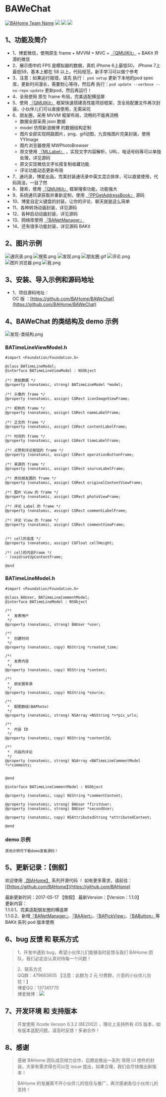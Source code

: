 # BAWeChat
[![BAHome Team Name](https://img.shields.io/badge/Team-BAHome-brightgreen.svg?style=flat)](https://github.com/BAHome "BAHome Team")
![](https://img.shields.io/badge/platform-iOS-red.svg) ![](https://img.shields.io/badge/language-Objective--C-orange.svg) 
[![](https://img.shields.io/badge/微博-博爱1616-red.svg)](http://weibo.com/538298123)

## 1、功能及简介
* 1、博爱微信，使用原生 frame + MVVM + MVC + [『QMUIKit』](https://github.com/QMUI/QMUI_iOS)  + BAKit 开源的微信<br>
* 2、展示图中的 FPS 是模拟器的数据，真机 iPhone 6上最低50， iPhone 7上最低59，基本上都在 58 以上，代码规范，新手学习可以做个参考 
* 3、注意：如果运行报错，请先 执行： `pod setup` 更新下本地的pod spec 库，更新时间漫长，需要耐心等待，然后再 执行：`pod update --verbose --no-repo-update` 更新pod，然后再运行！
* 4、全局使用 原生 frame 布局，完美适配横竖屏
* 5、使用 [『QMUIKit』](https://github.com/QMUI/QMUI_iOS)  框架快速搭建高性能项目框架，含全局配置文件再次封装，小伙伴儿们可以直接使用，无需采坑
* 6、朋友圈，采用 MVVM 框架布局，流畅的不能再流畅
	* 数据全部采用 json 数据
	* model 仿照新浪微博 的数据结构定制
	* 图片全部实现网路图片，png、gif动图，九宫格图片完美封装，使用 YYImage
	* 图片浏览器使用 MWPhotoBrowser 
	* 原文使用 [『MLLabel』](https://github.com/molon/MLLabel) ，实现文字内容解析，URL、电话号码等可以单独处理，详见源码
	* 原文实现微信文字长按复制收藏功能
	* 评论功能动态更新布局
* 7、通讯录，博爱出品，完美封装通讯录中英文混合排序，可以直接使用，代码简洁，一目了然
* 8、搜索，使用 [『QMUIKit』](https://github.com/QMUI/QMUI_iOS)  框架搜索功能，功能强大
* 9、系统通讯录获取并重新定制，使用 [『PPGetAddressBook』](https://github.com/jkpang/PPGetAddressBook) 源码
* 10、博爱自定义键盘的封装，让你的评论、聊天就是这么简单
* 11、各种转场动画封装，详见源码
* 12、各种启动动画封装，详见源码
* 13、网络库使用 [『BANetManager』](https://github.com/BAHome/BANetManager) 
* 14、还有很多功能封装，详见源码 BAKit 

## 2、图片示例
![通讯录.png](https://github.com/boai/BAWeChat/blob/master/Images/通讯录.png)
![搜索.png](https://github.com/boai/BAWeChat/blob/master/Images/搜索.png)
![发现.png](https://github.com/boai/BAWeChat/blob/master/Images/发现.png)
![朋友圈.gif](https://github.com/BAHome/BAWeChat/blob/master/Images/朋友圈.gif)
![评论.png](https://github.com/boai/BAWeChat/blob/master/Images/评论.png)
![图片浏览器.png](https://github.com/boai/BAWeChat/blob/master/Images/图片浏览器.png)
![我.png](https://github.com/boai/BAWeChat/blob/master/Images/我.png)

## 3、安装、导入示例和源码地址
* 1、项目源码地址：<br>
 OC 版 ：[https://github.com/BAHome/BAWeChat](https://github.com/BAHome/BAWeChat)<br>

## 4、BAWeChat 的类结构及 demo 示例
![发现-类结构.png](https://github.com/BAHome/BAWeChat/blob/master/Images/发现-类结构.png)

### BATimeLineViewModel.h
```
#import <Foundation/Foundation.h>

@class BATimeLineModel;
@interface BATimeLineViewModel : NSObject

/*! 原始数据 */
@property (nonatomic, strong) BATimeLineModel *model;

/*! 头像的 frame */
@property (nonatomic, assign) CGRect iconImageViewFrame;

/*! 昵称的 frame */
@property (nonatomic, assign) CGRect nameLabelFrame;

/*! 正文的 frame */
@property (nonatomic, assign) CGRect contentLabelFrame;

/*! 时间的 frame */
@property (nonatomic, assign) CGRect timeLabelFrame;

/*! 点赞和评论按钮的 frame */
@property (nonatomic, assign) CGRect operationButtonFrame;

/*! 来源的 frame */
@property (nonatomic, assign) CGRect sourceLabelFrame;

/*! 原创朋友圈的 frame */
@property (nonatomic, assign) CGRect originalContentViewFrame;

/*! 图片 View 的 frame */
@property (nonatomic, assign) CGRect photoViewFrame;

/*! 评论 Label 的 frame */
@property (nonatomic, assign) CGRect commentLabelFrame;

/*! 评论 View 的 frame */
@property (nonatomic, assign) CGRect commentViewFrame;


/*! cell的高度 */
@property (nonatomic, assign) CGFloat cellHeight;

/*! cell的内容Frame */
- (void)setUpContentFrame;

@end
```

### BATimeLineModel.h
```
#import <Foundation/Foundation.h>

@class BAUser, BATimeLineCommentModel;
@interface BATimeLineModel : NSObject

/*!
 *  发表用户
 */
@property (nonatomic, strong) BAUser *user;

/*!
 *  创建时间
 */
@property (nonatomic, copy) NSString *created_time;

/*!
 *  发表内容
 */
@property (nonatomic, copy) NSString *content;

/*!
 *  朋友圈来源
 */
@property (nonatomic, copy) NSString *source;

/*!
 *  配图数组(BAPhoto)
 */
@property (nonatomic, strong) NSArray <NSString *>*pic_urls;

/*!
 *  内容 ID
 */
@property (nonatomic, copy) NSString *contentId;

/*!
 *  内容的评论
 */
@property (nonatomic, strong) NSArray <BATimeLineCommentModel *>*comments;


@end

@interface BATimeLineCommentModel : NSObject

@property (nonatomic, copy) NSString *commentContent;

@property (nonatomic, strong) BAUser *firstUser;
@property (nonatomic, strong) BAUser *secondUser;

@property (nonatomic, copy) NSAttributedString *attributedContent;

@end
```

### demo 示例
```
其他示例可下载demo查看源码！
```

## 5、更新记录：【倒叙】
 欢迎使用 [【BAHome】](https://github.com/BAHome) 系列开源代码 ！
 如有更多需求，请前往：[【https://github.com/BAHome】](https://github.com/BAHome) 
 
 最新更新时间：2017-05-17 【倒叙】
 最新Version：【Version：1.1.0】<br>
 更新内容：<br>
 1.1.0.1、完美适配朋友圈的横竖屏<br>
 1.1.0.2、新增[『BANetManager』](https://github.com/BAHome/BANetManager)、[『BAAlert』](https://github.com/BAHome/BAAlert)、[『BAPickView』](https://github.com/BAHome/BAPickView)、[『BAButton』](https://github.com/BAHome/BAButton)等 BAKit 系列 pod 版本使用<br>

## 6、bug 反馈 和 联系方式
> 1、开发中遇到 bug，希望小伙伴儿们能够及时反馈与我们 BAHome 团队，我们必定会认真对待每一个问题！ <br>

> 2、联系方式 <br> 
QQ群：479663605  【注意：此群为 2 元 付费群，介意的小伙伴儿勿扰！】<br> 
博爱QQ：137361770 <br> 
博爱微博：[![](https://img.shields.io/badge/微博-博爱1616-red.svg)](http://weibo.com/538298123) <br> 

## 7、开发环境 和 支持版本
> 开发使用 Xcode Version 8.3.2 (8E2002) ，理论上支持所有 iOS 版本，如有版本适配问题，请及时反馈！多谢合作！

## 8、感谢
> 感谢 BAHome 团队成员倾力合作，后期会推出一系列 常用 UI 控件的封装，大家有需求得也可以在 issue 提出，如果合理，我们会尽快推出新版本！<br>

> BAHome 的发展离不开小伙伴儿的信任与推广，再次感谢各位小伙伴儿的支持！

